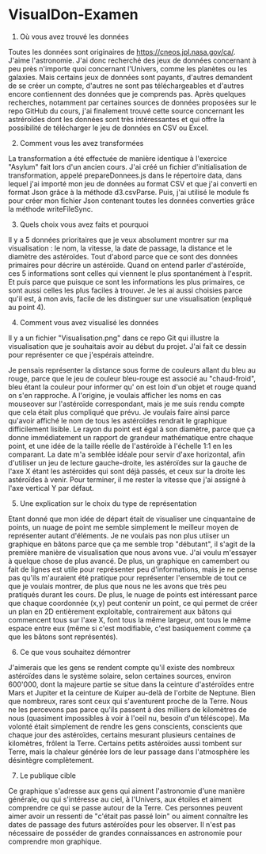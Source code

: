 # VisualDon-Examen

1. Où vous avez trouvé les données

Toutes les données sont originaires de https://cneos.jpl.nasa.gov/ca/.
J'aime l'astronomie. J'ai donc recherché des jeux de données concernant à peu près n'importe quoi concernant l'Univers, comme les planètes ou les galaxies. Mais certains jeux de données sont payants, d'autres demandent de se créer un compte, d'autres ne sont pas téléchargeables et d'autres encore contiennent des données que je comprends pas. Après quelques recherches, notamment par certaines sources de données proposées sur le repo GitHub du cours, j'ai finalement trouvé cette source concernant les astréroïdes dont les données sont très intéressantes et qui offre la possibilité de télécharger le jeu de données en CSV ou Excel.  

2. Comment vous les avez transformées

La transformation a été effectuée de manière identique à l'exercice "Asylum" fait lors d'un ancien cours.
J'ai créé un fichier d'initialisation de transformation, appelé prepareDonnees.js dans le répertoire data, dans lequel j'ai importé mon jeu de données au format CSV et que j'ai converti en format Json grâce à la méthode d3.csvParse. Puis, j'ai utilisé le module fs pour créer mon fichier Json contenant toutes les données converties grâce la méthode writeFileSync.

3. Quels choix vous avez faits et pourquoi

Il y a 5 données prioritaires que je veux absolument montrer sur ma visualisation : le nom, la vitesse, la date de passage, la distance et le diamètre des astéroïdes. Tout d'abord parce que ce sont des données primaires pour décrire un astéroïde. Quand on entend parler d'astéroïde, ces 5 informations sont celles qui viennent le plus spontanément à l'esprit. Et puis parce que puisque ce sont les informations les plus primaires, ce sont aussi celles les plus faciles à trouver. Je les ai aussi choisies parce qu'il est, à mon avis, facile de les distinguer sur une visualisation (expliqué au point 4).

4. Comment vous avez visualisé les données

Il y a un fichier "Visualisation.png" dans ce repo Git qui illustre la visualisation que je souhaitais avoir au début du projet. J'ai fait ce dessin pour représenter ce que j'espérais atteindre.

Je pensais représenter la distance sous forme de couleurs allant du bleu au rouge, parce que le jeu de couleur bleu-rouge est associé au "chaud-froid", bleu étant la couleur pour informer qu' on est loin d'un objet et rouge quand on s'en rapproche. A l'origine, je voulais afficher les noms en cas mouseover sur l'astéroïde correspondant, mais je me suis rendu compte que cela était plus compliqué que prévu. Je voulais faire ainsi parce qu'avoir affiché le nom de tous les astéroïdes rendrait le graphique difficilement lisible. Le rayon du point est égal à son diamètre, parce que ça donne immédiatement un rapport de grandeur mathématique entre chaque point, et une idée de la taille réelle de l'astéroïde à l'échelle 1:1 en les comparant. La date m'a semblée idéale pour servir d'axe horizontal, afin d'utiliser un jeu de lecture gauche-droite, les astéroïdes sur la gauche de l'axe X étant les astéroïdes qui sont déjà passés, et ceux sur la droite les astéroïdes à venir. Pour terminer, il me rester la vitesse que j'ai assigné à l'axe vertical Y par défaut.

5. Une explication sur le choix du type de représentation

Etant donné que mon idée de départ était de visualiser une cinquantaine de points, un nuage de point me semble simplement le meilleur moyen de représenter autant d'éléments. Je ne voulais pas non plus utiiser un graphique en bâtons parce que ça me semble trop "débutant", il s'agit de la première manière de visualisation que nous avons vue. J'ai voulu m'essayer à quelque chose de plus avancé. De plus, un graphique en camembert ou fait de lignes est utile pour représenter peu d'informations, mais je ne pense pas qu'ils m'auraient été pratique pour représenter l'ensemble de tout ce que je voulais montrer, de plus que nous ne les avons que très peu pratiqués durant les cours. De plus, le nuage de points est intéressant parce que chaque coordonnée (x,y) peut contenir un point, ce qui permet de créer un plan en 2D entièrement exploitable, contrairement aux bâtons qui commencent tous sur l'axe X, font tous la même largeur, ont tous le même espace entre eux (même si c'est modifiable, c'est basiquement comme ça que les bâtons sont représentés).

6. Ce que vous souhaitez démontrer

J'aimerais que les gens se rendent compte qu'il existe des nombreux astéroïdes dans le système solaire, selon certaines sources, environ 600'000, dont la majeure partie se situe dans la ceinture d'astéroïdes entre Mars et Jupiter et la ceinture de Kuiper au-delà de l'orbite de Neptune. Bien que nombreux, rares sont ceux qui s'aventurent proche de la Terre. Nous ne les percevons pas parce qu'ils passent à des milliers de kilomètres de nous (quasiment impossibles à voir à l'oeil nu, besoin d'un téléscope). Ma volonté était simplement de rendre les gens conscients, conscients que chaque jour des astéroïdes, certains mesurant plusieurs centaines de kilomètres, frôlent la Terre. Certains petits astéroïdes aussi tombent sur Terre, mais la chaleur générée lors de leur passage dans l'atmosphère les désintègre complètement.

7. Le publique cible

Ce graphique s'adresse aux gens qui aiment l'astronomie d'une manière générale, ou qui s'intéresse au ciel, à l'Univers, aux étoiles et aiment comprendre ce qui se passe autour de la Terre. Ces personnes peuvent aimer avoir un ressenti de "c'était pas passé loin" ou aiment connaître les dates de passage des futurs astéroïdes pour les observer. Il n'est pas nécessaire de posséder de grandes connaissances en astronomie pour comprendre mon graphique.